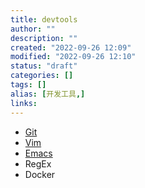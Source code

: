 ```yaml
---
title: devtools
author: ""
description: ""
created: "2022-09-26 12:09"
modified: "2022-09-26 12:10"
status: "draft"
categories: []
tags: []
alias: [开发工具,]
links: 
---
```


- [Git](Application/Git.md)
- [Vim](Application/Vim.md)
- [Emacs](Application/Emacs.md)
- RegEx
- Docker